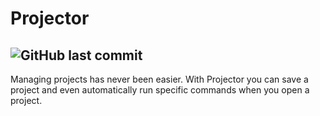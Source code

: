# Projector
![GitHub last commit](https://img.shields.io/github/last-commit/drgnfireyellow/projector)
---
Managing projects has never been easier. With Projector you can save a project and even automatically run specific commands when you open a project.

